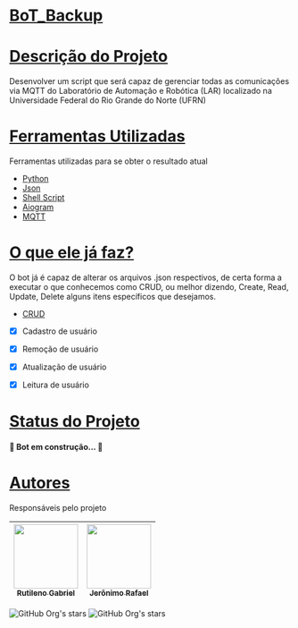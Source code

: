 <h1 align="left">
    <a href="https://pt-br.reactjs.org/">BoT_Backup</a>

</h1>
<p align="left"> </p>


<h1 align="left">
    <a href="https://pt-br.reactjs.org/">Descrição do Projeto</a>
</h1>
<p align="left">Desenvolver um script que será capaz de gerenciar todas as comunicações via MQTT do Laboratório de Automação e Robótica (LAR) 
localizado na Universidade Federal do Rio Grande do Norte (UFRN) </p>

<h1 align="left">
    <a href="https://pt-br.reactjs.org/">Ferramentas Utilizadas</a>
</h1>
<p align="left"> Ferramentas utilizadas para se obter o resultado atual </p>
    
    
- [Python](https://www.python.org/)
- [Json](https://www.json.org/json-en.html)
- [Shell Script](https://www.devmedia.com.br/introducao-ao-shell-script-no-linux/25778)
- [Aiogram](https://docs.aiogram.dev/en/latest/)
- [MQTT](https://pypi.org/project/paho-mqtt/)

<h1 align="left">
    <a href="https://pt-br.reactjs.org/">O que ele já faz? </a>
</h1>
<p align="left"> O bot já é capaz de alterar os arquivos .json respectivos, de certa forma a executar o que conhecemos como CRUD, ou melhor dizendo,
Create, Read, Update, Delete alguns itens específicos que desejamos.</p>

- [CRUD](https://developer.mozilla.org/pt-BR/docs/Glossary/CRUD#:~:text=CRUD%20(Create%2C%20Read%2C%20Update,opera%C3%A7%C3%B5es%20b%C3%A1sicas%20de%20armazenamento%20persistente.))

- [x] Cadastro de usuário
- [x] Remoção de usuário
- [x] Atualização de usuário
- [x] Leitura de usuário



<h1 align="left">
    <a href="https://pt-br.reactjs.org/">Status do Projeto</a>
</h1>

<h4 align="left"> 
	🚧  Bot em construção...  🚧
</h4>

<h1 align="left">
    <a href="https://pt-br.reactjs.org/">Autores</a>
</h1>
</h1>
<p align="left"> Responsáveis pelo projeto </p>

| [<img src="https://avatars.githubusercontent.com/u/92885893?v=4" width=115><br><sub>Rutileno Gabriel</sub>](https://github.com/BigLeno) |  [<img src="https://avatars.githubusercontent.com/u/33181004?v=4" width=115><br><sub>Jerônimo Rafael</sub>](https://github.com/jerbao) | 
| :---: | :---: | 

![GitHub Org's stars](https://img.shields.io/github/stars/BigLeno?style=social) ![GitHub Org's stars](https://img.shields.io/github/stars/jerbao?style=social)




